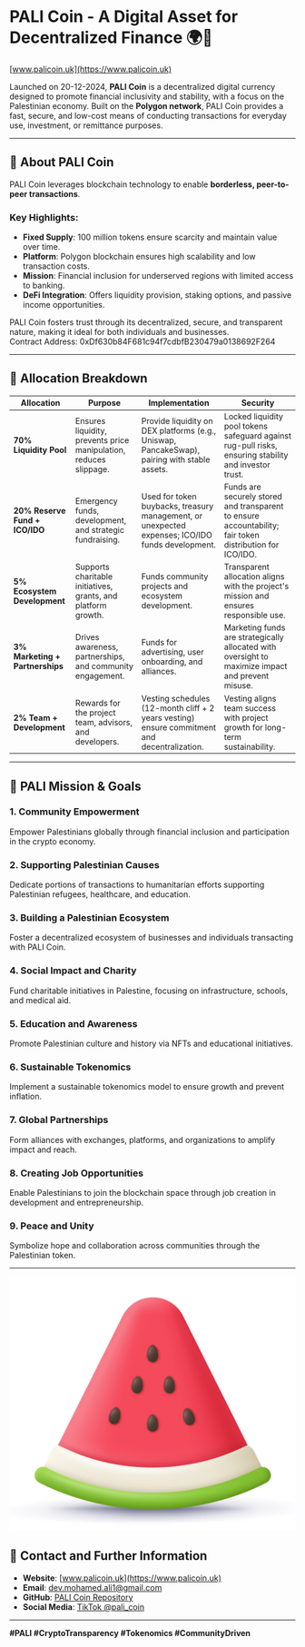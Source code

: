 # PALI Coin - A Digital Asset for Decentralized Finance 🌍💸  
[www.palicoin.uk](https://www.palicoin.uk)  

Launched on 20-12-2024, **PALI Coin** is a decentralized digital currency designed to promote financial inclusivity and stability, with a focus on the Palestinian economy. Built on the **Polygon network**, PALI Coin provides a fast, secure, and low-cost means of conducting transactions for everyday use, investment, or remittance purposes.

---

## 🚀 About PALI Coin  
PALI Coin leverages blockchain technology to enable **borderless, peer-to-peer transactions**.  
### Key Highlights:  
- **Fixed Supply**: 100 million tokens ensure scarcity and maintain value over time.  
- **Platform**: Polygon blockchain ensures high scalability and low transaction costs.  
- **Mission**: Financial inclusion for underserved regions with limited access to banking.  
- **DeFi Integration**: Offers liquidity provision, staking options, and passive income opportunities.  

PALI Coin fosters trust through its decentralized, secure, and transparent nature, making it ideal for both individuals and businesses.  
Contract Address: 0xDf630b84F681c94f7cdbfB230479a0138692F264

---

## 🔑 Allocation Breakdown  
| Allocation                    | Purpose                                                     | Implementation                                                                                     | Security                                                                                                 |
|-------------------------------|-------------------------------------------------------------|-----------------------------------------------------------------------------------------------------|---------------------------------------------------------------------------------------------------------|
| **70% Liquidity Pool**        | Ensures liquidity, prevents price manipulation, reduces slippage. | Provide liquidity on DEX platforms (e.g., Uniswap, PancakeSwap), pairing with stable assets.        | Locked liquidity pool tokens safeguard against rug-pull risks, ensuring stability and investor trust.   |
| **20% Reserve Fund + ICO/IDO**| Emergency funds, development, and strategic fundraising.     | Used for token buybacks, treasury management, or unexpected expenses; ICO/IDO funds development.    | Funds are securely stored and transparent to ensure accountability; fair token distribution for ICO/IDO.|
| **5% Ecosystem Development**  | Supports charitable initiatives, grants, and platform growth.| Funds community projects and ecosystem development.                                                | Transparent allocation aligns with the project's mission and ensures responsible use.                   |
| **3% Marketing + Partnerships**| Drives awareness, partnerships, and community engagement.   | Funds for advertising, user onboarding, and alliances.                                              | Marketing funds are strategically allocated with oversight to maximize impact and prevent misuse.        |
| **2% Team + Development**     | Rewards for the project team, advisors, and developers.      | Vesting schedules (12-month cliff + 2 years vesting) ensure commitment and decentralization.         | Vesting aligns team success with project growth for long-term sustainability.                           |

---

## 🎯 PALI Mission & Goals  
### **1. Community Empowerment**  
Empower Palestinians globally through financial inclusion and participation in the crypto economy.  

### **2. Supporting Palestinian Causes**  
Dedicate portions of transactions to humanitarian efforts supporting Palestinian refugees, healthcare, and education.  

### **3. Building a Palestinian Ecosystem**  
Foster a decentralized ecosystem of businesses and individuals transacting with PALI Coin.  

### **4. Social Impact and Charity**  
Fund charitable initiatives in Palestine, focusing on infrastructure, schools, and medical aid.  

### **5. Education and Awareness**  
Promote Palestinian culture and history via NFTs and educational initiatives.  

### **6. Sustainable Tokenomics**  
Implement a sustainable tokenomics model to ensure growth and prevent inflation.  

### **7. Global Partnerships**  
Form alliances with exchanges, platforms, and organizations to amplify impact and reach.  

### **8. Creating Job Opportunities**  
Enable Palestinians to join the blockchain space through job creation in development and entrepreneurship.  

### **9. Peace and Unity**  
Symbolize hope and collaboration across communities through the Palestinian token.  

---
![PALI Coin Logo 0xDf630b84F681c94f7cdbfB230479a0138692F264 PalestineCoin (PALI)](./PALICoin.png)

## 📄 Contact and Further Information  
- **Website**: [www.palicoin.uk](https://www.palicoin.uk)  
- **Email**: [dev.mohamed.ali1@gmail.com](mailto:dev.mohamed.ali1@gmail.com)  
- **GitHub**: [PALI Coin Repository](https://github.com/devMoAli)  
- **Social Media**: [TikTok @pali_coin](https://www.tiktok.com/@pali_coin)  

---

**#PALI #CryptoTransparency #Tokenomics #CommunityDriven**  

